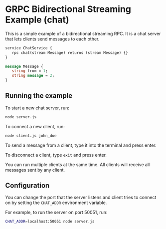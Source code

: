 # GRPC Bidirectional Streaming Example (chat)

This is a simple example of a bidirectional streaming RPC. It is a chat server that lets clients send messages to each other.

```proto
service ChatService {
   rpc chat(stream Message) returns (stream Message) {}
}

message Message {
   string from = 1;
   string message = 2;
}
```

## Running the example

To start a new chat server, run:

```bash
node server.js
```

To connect a new client, run:

```bash
node client.js john_doe
```

To send a message from a client, type it into the terminal and press enter.

To disconnect a client, type `exit` and press enter.

You can run multiple clients at the same time. All clients will receive all messages sent by any client.

## Configuration

You can change the port that the server listens and client tries to connect on by setting the `CHAT_ADDR` environment variable.

For example, to run the server on port 50051, run:

```bash
CHAT_ADDR=localhost:50051 node server.js
```
